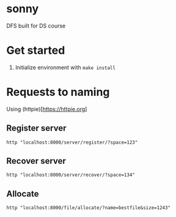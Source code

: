 # sonny
DFS built for DS course

# Get started

1. Initialize environment with `make install`

# Requests to naming
Using (httpie)[https://httpie.org]

## Register server
`http "localhost:8000/server/register/?space=123"`

## Recover server
`http "localhost:8000/server/recover/?space=134"`

## Allocate
`http "localhost:8000/file/allocate/?name=bestfile&size=1243"`

